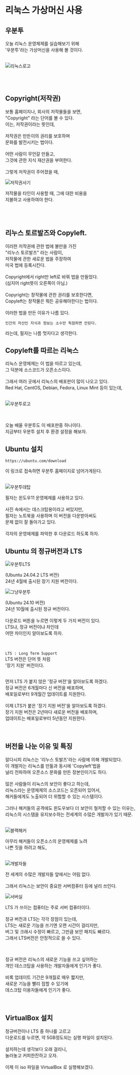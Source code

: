 # 리눅스 가상머신 사용
## 우분투
오늘 리눅스 운영체제를 실습해보기 위해<br/>
'우분투'라는 가상머신을 사용해 볼 것이다.<br/>
<br/>

![리눅스로고](https://github.com/user-attachments/assets/c1d4a225-f49c-444c-bec2-309ecd378195)

<br/>
<br/>

## Copyright(저작권)

보통 홈페이지나, 회사의 저작물들을 보면,<br/>
"Copyright" 라는 단어를 볼 수 있다.<br/>
이는, 저작권이라는 뜻인데,<br/>
<br/>
저작권은 만든이의 권리를 보호하며<br/>
문화를 발전시키는 법이다.<br/>
<br/>
어떤 사람이 무언갈 만들고,<br/>
그것에 관한 지식 재산권을 부여한다.<br/>
<br/>
그렇게 저작권이 주어졌을 때,<br/>

![저작권사기](https://github.com/user-attachments/assets/3c2a7a18-9ee6-4fa9-9df4-80c71dd9a04b)


저작물을 타인이 사용할 때, 그에 대한 비용을<br/>
지불하고 사용하여야 한다.<br/>
<br/>
<br/>
<br/>

## 리누스 토르발즈와 Copyleft.

이러한 저작권에 관한 법에 불만을 가진<br/>
"리누스 토르발즈" 라는 사람이,<br/>
저작물에 관한 새로운 법을 주장하여<br/>
미국 법에 등록시킨다.<br/>
<br/>
Copyright에서 right만 left로 바꿔 법을 만들었다.<br/>
(심지어 right뜻이 오른쪽이 아님.)<br/>
<br/>
Copyright는 창작물에 관한 권리를 보호한다면,<br/>
Copyleft는 창작물은 뭐든 공유해야한다는 법이다.<br/>
<br/>
이러한 법을 만든 이유가 나름 있다.<br/>

```
인간의 자산인 지식과 정보는 소수만 독점하면 안된다.
```
라는데, 필자는 나름 멋지다고 생각한다.<br/>

## Copyleft를 따르는 리눅스

리눅스 운영체제는 이 법을 따르고 있는데,<br/>
그 덕분에 소스코드가 오픈소스이다.<br/>
<br/>
그래서 여러 곳에서 리눅스의 배포판이 많이 나오고 있다.<br/>
Red Hat, CentOS, Debian, Fedora, Linux Mint 등이 있는데,<br/>
<br/>

![우분투로고](https://github.com/user-attachments/assets/bd0e11c0-41fa-426f-a0a4-5e5b3501620a)

<br/>
<br/>
오늘 배울 우분투도 이 배포판중 하나이다.<br/>
지금부터 우분투 설치 후 환경 설정을 해보자.
<br/>

## Ubuntu 설치

```
https://ubuntu.com/download
```
이 링크로 접속하면 우분투 홈페이지로 넘어가게된다.<br/>
<br/>

![우분투데탑](https://github.com/user-attachments/assets/9496edbc-777b-4520-b78a-d3d51961a590)

필자는 윈도우11 운영체제를 사용하고 있다.<br/>
<br/>
사진 속에서는 데스크탑용이라고 써있지만,<br/>
필자는 노트북을 사용하며 이 버전을 다운받아써도<br/>
문제 없이 잘 돌아가고 있다.<br/>
<br/>
각자의 운영체제를 파악한 후 다운로드 하도록 하자.<br/>

## Ubuntu 의 정규버전과 LTS

![우분투LTS](https://github.com/user-attachments/assets/2791403b-e09c-4838-8d08-c773a57d12ba)


(Ubuntu 24.04.2 LTS 버전)<br/>
24년 4월에 출시된 장기 지원 버전이다.<br/>


![그냥우분투](https://github.com/user-attachments/assets/6c9f2b9b-9f6b-4147-a9d9-5d6eb4383ebe)

(Ubuntu 24.10 버전)<br/>
24년 10월에 출시된 정규 버전이다.<br/>
<br/>
다운로드 버튼을 누르면 이렇게 두 가지 버전이 있다.<br/>
LTS냐, 정규 버전이냐 차인데<br/>
어떤 차이인지 알아보도록 하자.<br/>
<br/>
<br/>

``
LTS : Long Term Support
``
<br/>
LTS 버전은 단어 뜻 처럼<br/>
'장기 지원' 버전이다.<br/>
<br/>

먼저 LTS 가 붙지 않은 '정규 버전'을 알아보도록 하겠다.<br/>
정규 버전은 6개월마다 신 버전을 배포하며,<br/>
배포일로부터 9개월간 업데이트를 지원한다.<br/>
<br/>
이제 LTS가 붙은 '장기 지원 버전'을 알아보도록 하겠다.<br/>
장기 지원 버전은 2년마다 새로운 버전을 배포하며,<br/>
업데이트는 배포일로부터 5년동안 지원한다.<br/>
<br/>
<br/>

## 버전을 나눈 이유 및 특징

알다시피 리눅스는 '리누스 토발즈'라는 사람에 의해 개발되었다.<br/>
이 개발자는 리눅스를 만듦과 동시에 'Copyleft'법을<br/>
널리 전파하여 오픈소스 문화를 만든 장본인이기도 하다.<br/>
<br/>
많은 사람들이 리눅스의 보안이 좋다고 하는데,<br/>
리눅스라는 운영체제의 소스코드는 오픈되어 있어서,<br/>
해커들에게도 노출되어 더 위험할 수 있는 시스템이다.<br/>
<br/>
그러나 해커들의 공격에도 윈도우보다 더 보안이 철저할 수 있는 이유는,<br/>
리눅스의 시스템을 유지보수하는 전세계의 수많은 개발자가 있기 때문.<br/>
<br/>

![블랙해커](https://github.com/user-attachments/assets/97cbc10f-216c-409e-aa52-dce0af896d19)

아무리 해커들이 오픈소스의 운영체제를 노려<br/>
나쁜 짓을 하려고 해도,<br/>
<br/>

![개발자들](https://github.com/user-attachments/assets/4f069314-6901-4d4b-a388-35d6299dfda6)

전 세계의 수많은 개발자들 앞에서는 어림 없다.<br/>
<br/>
그래서 리눅스는 보안이 중요한 서버컴퓨터 등에 널리 쓰인다.


![서버실](https://github.com/user-attachments/assets/cf5b9c61-3d88-4123-98d9-22aa6dd5fd96)

LTS 가 쓰이는 컴퓨터는 주로 서버 컴퓨터이다.<br/>
<br/>
정규 버전과 LTS는 각각 장점이 있는데,<br/>
LTS는 새로운 기능을 쓰기엔 오랜 시간이 걸리지만,<br/>
버그 및 크래시 수정이 빠르고, 그만큼 보안 패치도 빠르다.<br/>
그래서 LTS버전은 안정적으로 쓸 수 있다.<br/>
<br/>
<br/>

정규 버전은 리눅스의 새로운 기능을 쓰고 싶어하는<br/>
개인 데스크탑을 사용하는 개발자들에게 인기가 좋다.<br/>
<br/>
비록 업데이트 기간은 9개월로 매우 짧지만,<br/>
새로운 기능을 빨리 접할 수 있기에<br/>
데스크탑 이용자들에게 인기가 좋다.<br/>
<br/>
<br/>

## VirtualBox 설치

정규버전이나 LTS 중 하나를 고르고<br/>
다운로드를 누르면, 약 5GB정도되는 실행 파일이 설치된다.<br/>
<br/>
설치하는데 생각보다 오래 걸리니,<br/>
눌러놓고 커피한잔하고 오자.<br/>
<br/>
이제 이 iso 파일을 VirtualBox 로 실행해보겠다.























